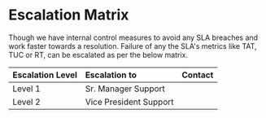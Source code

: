 # Escalation Matrix

Though we have internal control measures to avoid any SLA breaches and work faster towards a resolution. Failure of any the SLA's metrics like TAT, TUC or RT, can be escalated as per the below matrix.

| Escalation Level | Escalation to | Contact |
| :--- | :--- | :--- |
| Level 1 | Sr. Manager Support |  |
| Level 2 | Vice President Support |  |





